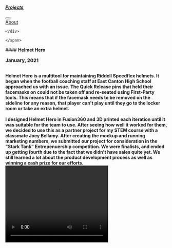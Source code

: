 <!DOCTYPE html>

<html lang="en" class="h-100">

<head>

  
  

  
  
  

  <meta charset="utf-8">
  <meta http-equiv="X-UA-Compatible" content="IE=edge">
  <meta name="viewport" content="width=device-width, initial-scale=1">
  <meta property="og:image" content="https://mattmakes.xyz/assets/images/WebsiteLayout.png">
  <meta property="og:type" content="website">
  <meta property="og:title" content="Helmet Hero">
  <meta property="og:description" content="A tool for removing and reattaching Riddell SpeedFlex facemasks">

  <title>Helmet Hero</title>
  <meta name="description" content="A tool for removing and reattaching Riddell SpeedFlex facemasks">

  <!-- Theme style -->
  <script src="/assets/js/theme.js"></script>

  <link rel="shortcut icon" type="image/x-icon" href="/assets/favicon.ico">


  <!-- Font Awesome CDN -->
  <link rel="stylesheet" href="https://use.fontawesome.com/releases/v5.10.0/css/all.css">

  <!-- Bootstrap CSS CDN -->
  <link rel="stylesheet" href="https://cdn.jsdelivr.net/npm/bootstrap@4.6.0/dist/css/bootstrap.min.css">

  <!-- Animate CSS CDN -->
  <link rel="stylesheet" href="https://cdnjs.cloudflare.com/ajax/libs/animate.css/3.7.0/animate.css">

  <!-- Custom CSS -->
  <link rel="stylesheet" href="/assets/css/style.css">

</head>

<body class="h-100 d-flex flex-column">

  <main class="flex-shrink-0 container mt-5">
    <nav class="navbar navbar-expand-lg navbar-themed">
  
  <a class="navbar-brand" href="/">
    <h5><b>Projects</b></h5>
  </a>

  <button class="navbar-toggler" type="button" data-toggle="collapse" data-target="#navbarNavAltMarkup" aria-controls="navbarNavAltMarkup" aria-expanded="false" aria-label="Toggle navigation">
    <span class="navbar-toggler-icon"></span>
    <i class="fas fa-1x fa-bars text-themed"></i>
  </button>
  
  <div class="collapse navbar-collapse" id="navbarNavAltMarkup">
    <div class="navbar-nav ml-auto"><a class="nav-item nav-link " href="/about/">About</a>
      <span id="theme-toggler" class="nav-item nav-link" role="button" onclick="toggleTheme()">

    </div>

    </span>

  </div>

</nav>
    <div class="col-lg-10 mx-auto mt-5 markdown-body">
  #### <b>Helmet Hero<b>
<p style="font-size:15px; padding: 0 0 1em 0;">January, 2021</p>
Helmet Hero is a multitool for maintaining Riddell Speedflex helmets. It began when the football coaching staff at East Canton High School approached us with an issue. The Quick Release pins that held their facemasks on could not be taken off and re-seated using First-Party tools. This means that if the facemask needs to be removed on the sideline for any reason, that player can't play until they go to the locker room or take an extra helmet.
<br> <br> 
I designed Helmet Hero in Fusion360 and 3D printed each iteration until it was suitable for the team to use. After seeing how well it worked for them, we decided to use this as a partner project for my STEM course with a classmate Joey Bellamy. After creating the mockup and running marketing numbers, we submitted our project for consideration in the "Stark Tank" Entrepenuership competition. We were finalists, and ended up getting fourth due to the fact that we didn't have sales quite yet. We still learned a lot about the product development process as well as winning a cash prize for our efforts.
<video width="320" height="240" controls><source src="/assets/images/HelmetHero/Helmet Hero Pitch.mp4" type="video/mp4"></video>


</div>

  </main>

  <!-- <footer class="mt-auto py-3 text-center">

  <small class="text-muted mb-2">
    <i class="fas fa-code"></i> with <i class="fas fa-heart"></i>
    by <strong>Aaron Gothard</strong>
  </small>

  % include social.html %

   <small id="attribution">
    <a href=""></a>
  </small>
  
</footer> -->

  <!-- Global site tag (gtag.js) - Google Analytics -->
  <script async src="https://www.googletagmanager.com/gtag/js?id=G-1SPE78HWNH"></script>
  <script>
    window.dataLayer = window.dataLayer || [];
    function gtag(){dataLayer.push(arguments);}
    gtag('js', new Date());

    // gtag('config', 'G-1SPE78HWNH');
    gtag('config', 'G-1SPE78HWNH', {cookie_flags: 'SameSite=None;Secure'});
  </script>
  <!-- GitHub Buttons -->
<script async defer src="https://buttons.github.io/buttons.js"></script>

<!-- jQuery CDN -->
<script src="https://ajax.googleapis.com/ajax/libs/jquery/3.3.1/jquery.min.js"></script>

<!-- Popper.js CDN -->
<script src="https://cdnjs.cloudflare.com/ajax/libs/popper.js/1.14.6/umd/popper.min.js"></script>

<!-- Bootstrap JS CDN -->
<script src="https://stackpath.bootstrapcdn.com/bootstrap/4.3.1/js/bootstrap.min.js"></script>

<!-- wow.js CDN & Activation -->
<script src="https://cdnjs.cloudflare.com/ajax/libs/wow/1.1.2/wow.js"></script>
<script> new WOW().init();</script>

<!-- Initialize all tooltips -->
<script>
    $(function () {
        $('[data-toggle="tooltip"]').tooltip()
    })
</script>


</body>

</html>
